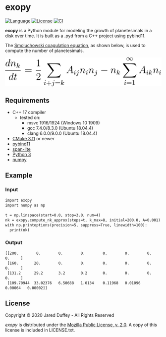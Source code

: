 # exopy #

[![Language](https://img.shields.io/badge/C%2B%2B-17-blue.svg)](https://en.wikipedia.org/wiki/C%2B%2B#Standardization)
[![License](https://img.shields.io/github/license/Daedalus451/exopy)](https://www.mozilla.org/en-US/MPL/2.0/)
[![CI](https://img.shields.io/travis/com/Daedalus451/exopy)](https://travis-ci.org/Daedalus451/exopy)

**exopy** is a Python module for modeling the growth of planetesimals in a disk over time. It is built as a .pyd from a C++ project using pybind11.

The [Smoluchowski coagulation equation](https://en.wikipedia.org/wiki/Smoluchowski_coagulation_equation), as shown below, is used to compute the number of planetesimals.

![coagulation_equation.svg](/assets/coagulation_equation.svg "Coagulation Equation")

## Requirements ##

+ C++ 17 compiler
  + tested on:
    + msvc 1916/1924 (Windows 10 1909)
    + gcc 7.4.0/8.3.0 (Ubuntu 18.04.4)
    + clang 6.0.0/9.0.0 (Ubuntu 18.04.4)
+ [CMake 3.11](https://cmake.org/) or newer
+ [pybind11](https://github.com/pybind/pybind11)
+ [span-lite](https://github.com/martinmoene/span-lite)
+ [Python 3](https://www.python.org/)
+ [numpy](https://numpy.org/)

## Example ##

### Input ###

```
import exopy
import numpy as np

t = np.linspace(start=0.0, stop=3.0, num=4)
nk = exopy.compute_nk_approx(steps=t, k_max=8, initial=200.0, A=0.001)
with np.printoptions(precision=5, suppress=True, linewidth=100):
  print(nk)
```

### Output ###

```
[[200.        0.        0.        0.        0.        0.        0.        0.     ]
 [160.       20.        0.        0.        0.        0.        0.        0.     ]
 [131.2      29.2       3.2       0.2       0.        0.        0.        0.     ]
 [109.70944  33.02376   6.50688   1.0134    0.11968   0.01096   0.00064   0.00002]]
```

## License ##

Copyright &copy; 2020 Jared Duffey - All Rights Reserved

*exopy* is distributed under the [Mozilla Public License, v. 2.0](https://www.mozilla.org/en-US/MPL/2.0/). A copy of this license is included in LICENSE.txt.
